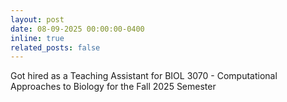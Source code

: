```yaml
---
layout: post
date: 08-09-2025 00:00:00-0400
inline: true
related_posts: false
---
```


Got hired as a Teaching Assistant for BIOL 3070 - Computational Approaches to Biology for the Fall 2025 Semester
